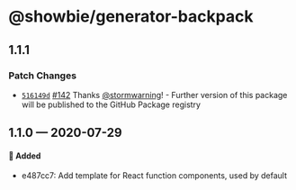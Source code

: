 # @showbie/generator-backpack

## 1.1.1

### Patch Changes

- [`516149d`](https://github.com/showbie/backpack/commit/516149daf7c8e7bda4119578548b1697fc3087a4) [#142](https://github.com/showbie/backpack/pull/142) Thanks [@stormwarning](https://github.com/stormwarning)! - Further version of this package will be published to the GitHub Package registry

## 1.1.0 — 2020-07-29

#### 🎁 Added

- e487cc7: Add template for React function components, used by default

